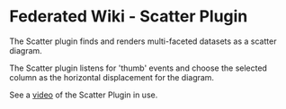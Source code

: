 # Federated Wiki - Scatter Plugin

The Scatter plugin finds and renders multi-faceted datasets as a scatter diagram.

The Scatter plugin listens for 'thumb' events and choose the selected column as the horizontal displacement for the diagram.

See a [video](http://video.fed.wiki.org/16-ward-wiki-nmsi.html) of the Scatter Plugin in use.

